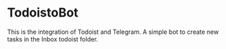 # TodoistoBot
This is the integration of Todoist and Telegram. A simple bot to create new tasks in the Inbox todoist folder.
